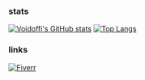 ### stats
[![Voidoffi's GitHub stats](https://github-readme-stats.vercel.app/api?username=Voidoffi)](https://github.com/anuraghazra/github-readme-stats)
[![Top Langs](https://github-readme-stats.vercel.app/api/top-langs/?username=Voidoffi&layout=compact)](https://github.com/anuraghazra/github-readme-stats)

### links
[![Fiverr](https://img.shields.io/static/v1?label=%20&message=Fiverr&color=success&style=flat)](https://www.fiverr.com/silensteam?up_rollout=true)
<!--
**Voidoffi/Voidoffi** is a ✨ _special_ ✨ repository because its `README.md` (this file) appears on your GitHub profile.

Here are some ideas to get you started:

- 🔭 I’m currently working on ...
- 🌱 I’m currently learning ...
- 👯 I’m looking to collaborate on ...
- 🤔 I’m looking for help with ...
- 💬 Ask me about ...
- 📫 How to reach me: ...
- 😄 Pronouns: ...
- ⚡ Fun fact: ...
-->
